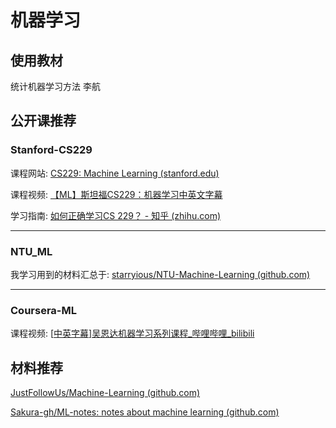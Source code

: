 # 机器学习

## 使用教材

统计机器学习方法 李航

## 公开课推荐

### Stanford-CS229

课程网站: [CS229: Machine Learning (stanford.edu)](https://cs229.stanford.edu/)

课程视频:  [【ML】斯坦福CS229：机器学习中英文字幕](https://www.bilibili.com/video/BV19e411W7ga/?spm_id_from=333.999.0.0&vd_source=d03b0f673ed993b8e86fd863bd92d95e)

学习指南: [如何正确学习CS 229？ - 知乎 (zhihu.com)](https://www.zhihu.com/question/59843705)

****

### NTU_ML

我学习用到的材料汇总于: [starryious/NTU-Machine-Learning (github.com)](https://github.com/starryious/NTU-Machine-Learning)

****

### Coursera-ML

课程视频: [[中英字幕\]吴恩达机器学习系列课程_哔哩哔哩_bilibili](https://www.bilibili.com/video/BV164411b7dx/?spm_id_from=333.999.0.0&vd_source=d03b0f673ed993b8e86fd863bd92d95e)

## 材料推荐

[JustFollowUs/Machine-Learning (github.com)](https://github.com/JustFollowUs/Machine-Learning)

[Sakura-gh/ML-notes: notes about machine learning (github.com)](https://github.com/Sakura-gh/ML-notes)